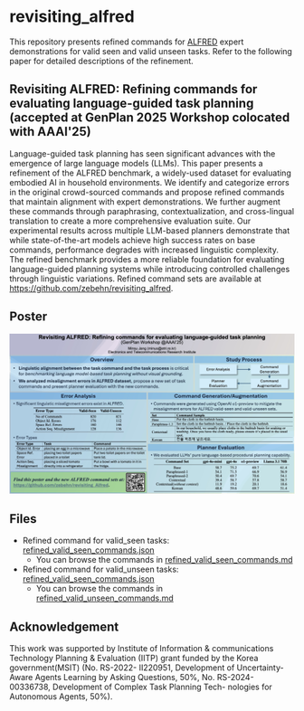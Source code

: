# revisiting_alfred
This repository presents refined commands for [ALFRED](https://askforalfred.com/) expert demonstrations for valid seen and valid unseen tasks. Refer to the following paper for detailed descriptions of the refinement.

## Revisiting ALFRED: Refining commands for evaluating language-guided task planning **(accepted at GenPlan 2025 Workshop colocated with AAAI'25)**

Language-guided task planning has seen significant advances with the emergence of large language models (LLMs). This paper presents a refinement of the ALFRED benchmark, a widely-used dataset for evaluating embodied AI in household environments. We identify and categorize errors in the original crowd-sourced commands and propose refined commands that maintain alignment with expert demonstrations. We further augment these commands through paraphrasing, contextualization, and cross-lingual translation to create a more comprehensive evaluation suite. Our experimental results across multiple LLM-based planners demonstrate that while state-of-the-art models achieve high success rates on base commands, performance degrades with increased linguistic complexity. The refined benchmark provides a more reliable foundation for evaluating language-guided planning systems while introducing controlled challenges through linguistic variations. Refined command sets are available at https://github.com/zebehn/revisiting_alfred.

## Poster
![Poster](./Poster_minsujang@GenPlan2025.jpg)

## Files
* Refined command for valid_seen tasks: [refined_valid_seen_commands.json](refined_valid_seen_commands.json)
  * You can browse the commands in [refined_valid_seen_commands.md](refined_valid_seen_commands.md)
* Refined command for valid_unseen tasks: [refined_valid_seen_commands.json](refined_valid_seen_commands.json)
  * You can browse the commands in [refined_valid_unseen_commands.md](refined_valid_unseen_commands.md)
 
## Acknowledgement
This work was supported by Institute of Information
& communications Technology Planning & Evaluation
(IITP) grant funded by the Korea government(MSIT) (No.
RS-2022- II220951, Development of Uncertainty-Aware
Agents Learning by Asking Questions, 50%, No. RS-2024-
00336738, Development of Complex Task Planning Tech-
nologies for Autonomous Agents, 50%).
